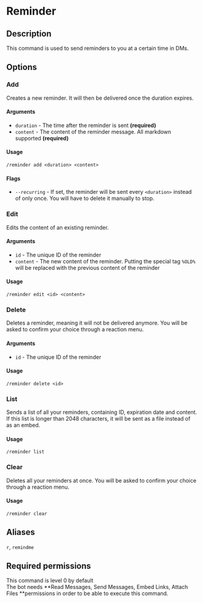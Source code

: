 # Reminder

## Description

This command is used to send reminders to you at a certain time in DMs.

## Options

### Add

Creates a new reminder. It will then be delivered once the duration expires.

#### Arguments

* `duration` - The time after the reminder is sent **(required)**
* `content` - The content of the reminder message. All markdown supported **(required)**

#### Usage

```
/reminder add <duration> <content>
```

#### Flags

* `--recurring` - If set, the reminder will be sent every `<duration>` instead of only once. You will have to delete it manually to stop.

### Edit

Edits the content of an existing reminder.

#### Arguments

* `id` - The unique ID of the reminder
* `content` - The new content of the reminder. Putting the special tag `%OLD%` will be replaced with the previous content of the reminder

#### Usage

```
/reminder edit <id> <content>
```

### Delete

Deletes a reminder, meaning it will not be delivered anymore. You will be asked to confirm your choice through a reaction menu.

#### Arguments

* `id` - The unique ID of the reminder

#### Usage

```
/reminder delete <id>
```

### List

Sends a list of all your reminders, containing ID, expiration date and content. If this list is longer than 2048 characters, it will be sent as a file instead of as an embed.

#### Usage

```
/reminder list
```

### Clear

Deletes all your reminders at once. You will be asked to confirm your choice through a reaction menu.

#### Usage

```
/reminder clear
```

## Aliases

`r`, `remindme`

## Required permissions

This command is level 0 by default\
The bot needs **Read Messages, Send Messages, Embed Links, Attach Files **permissions in order to be able to execute this command.

